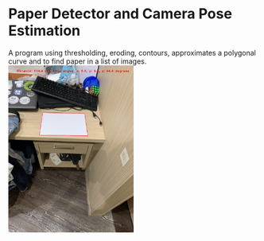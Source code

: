 # Paper Detector and Camera Pose Estimation
A program using thresholding, eroding, contours, approximates a polygonal curve and to find paper in a list of images.
[<img src="/out.jpg" width="50%">]()
